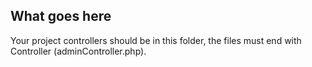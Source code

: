 ## What goes here
Your project controllers should be in this folder, the files must end with Controller (adminController.php).